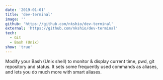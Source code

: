 ```yaml
---
date: '2019-01-01'
title: 'dev-terminal'
image: ''
github: 'https://github.com/nkshio/dev-terminal'
external: 'https://github.com/nkshio/dev-terminal'
tech:
  - Git
  - Bash (Unix)
show: 'true'
---
```


Modify your Bash (Unix shell) to monitor & display current time, pwd, git repository and status. It sets some frequently used commands as aliases, and lets you do much more with smart aliases.

